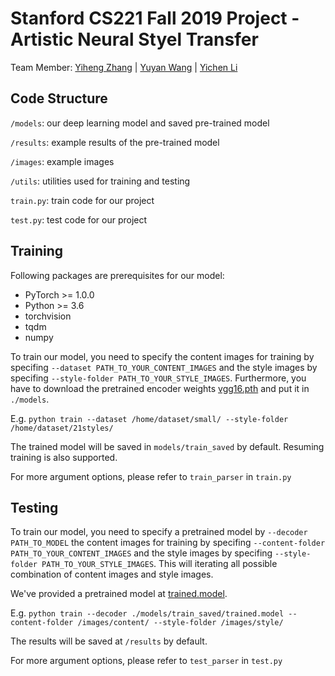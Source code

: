 # Stanford CS221 Fall 2019 Project - Artistic Neural Styel Transfer

Team Member: [Yiheng Zhang](https://stanwiecb.github.io/hankzhang.github.io/) | [Yuyan Wang](https://github.com/theawen) | [Yichen Li](https://github.com/AntheaLi)

## Code Structure
`/models`: our deep learning model and saved pre-trained model

`/results`: example results of the pre-trained model

`/images`: example images

`/utils`: utilities used for training and testing

`train.py`: train code for our project

`test.py`: test code for our project

## Training
Following packages are prerequisites for our model:
* PyTorch >= 1.0.0
* Python >= 3.6
* torchvision
* tqdm
* numpy

To train our model, you need to specify the content images for training by specifing `--dataset PATH_TO_YOUR_CONTENT_IMAGES` and the style images by specifing  `--style-folder PATH_TO_YOUR_STYLE_IMAGES`. Furthermore, you have to download the pretrained encoder weights [vgg16.pth](https://drive.google.com/open?id=18HWJ-go9XSks4h65G-vWFNOKHcysa8wO) and put it in `./models`.

E.g. `python train --dataset /home/dataset/small/ --style-folder /home/dataset/21styles/`

The trained model will be saved in `models/train_saved` by default. Resuming training is also supported.

For more argument options, please refer to `train_parser` in `train.py`

## Testing
To train our model, you need to specify a pretrained model by `--decoder PATH_TO_MODEL` the content images for training by specifing `--content-folder PATH_TO_YOUR_CONTENT_IMAGES` and the style images by specifing  `--style-folder PATH_TO_YOUR_STYLE_IMAGES`. This will iterating all possible combination of content images and style images.

We've provided a pretrained model at [trained.model](https://drive.google.com/open?id=1-zNgMWVGW4FFeBprilayCL23KOjLek9L).

E.g. `python train --decoder ./models/train_saved/trained.model --content-folder /images/content/ --style-folder /images/style/`

The results will be saved at `/results` by default.


For more argument options, please refer to `test_parser` in `test.py`